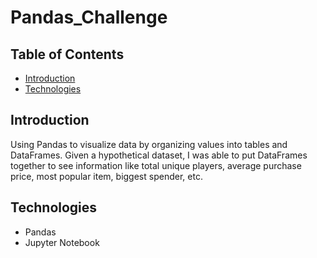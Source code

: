 # Pandas_Challenge

## Table of Contents
* [Introduction](#introduction)
* [Technologies](#technologies)

## Introduction
Using Pandas to visualize data by organizing values into tables and DataFrames. Given a hypothetical dataset, I was able to put DataFrames together to see information like total unique players, average purchase price, most popular item, biggest spender, etc. 

## Technologies 
* Pandas
* Jupyter Notebook
